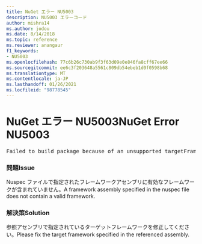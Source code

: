 ```yaml
---
title: NuGet エラー NU5003
description: NU5003 エラーコード
author: mishra14
ms.author: jodou
ms.date: 8/14/2018
ms.topic: reference
ms.reviewer: anangaur
f1_keywords:
- NU5003
ms.openlocfilehash: 77c6b26c730ab9f3f63d09e0e846fa8cff67ee66
ms.sourcegitcommit: ee6c3f203648a5561c809db54ebeb1d0f0598b68
ms.translationtype: MT
ms.contentlocale: ja-JP
ms.lasthandoff: 01/26/2021
ms.locfileid: "98778545"
---
```

# <a name="nuget-error-nu5003"></a><span data-ttu-id="3a8f2-103">NuGet エラー NU5003</span><span class="sxs-lookup"><span data-stu-id="3a8f2-103">NuGet Error NU5003</span></span>
<pre>Failed to build package because of an unsupported targetFramework value on 'System.Net'.</pre>

### <a name="issue"></a><span data-ttu-id="3a8f2-104">問題</span><span class="sxs-lookup"><span data-stu-id="3a8f2-104">Issue</span></span>

<span data-ttu-id="3a8f2-105">Nuspec ファイルで指定されたフレームワークアセンブリに有効なフレームワークが含まれていません。</span><span class="sxs-lookup"><span data-stu-id="3a8f2-105">A framework assembly specified in the nuspec file does not contain a valid framework.</span></span>


### <a name="solution"></a><span data-ttu-id="3a8f2-106">解決策</span><span class="sxs-lookup"><span data-stu-id="3a8f2-106">Solution</span></span>

<span data-ttu-id="3a8f2-107">参照アセンブリで指定されているターゲットフレームワークを修正してください。</span><span class="sxs-lookup"><span data-stu-id="3a8f2-107">Please fix the target framework specified in the referenced assembly.</span></span>

